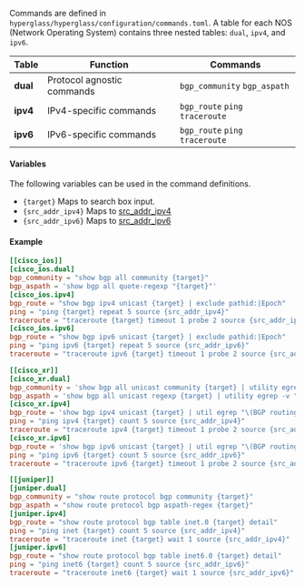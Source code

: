 Commands are defined in `hyperglass/hyperglass/configuration/commands.toml`. A table for each NOS (Network Operating System) contains three nested tables: `dual`, `ipv4`, and `ipv6`.

| Table     | Function                      | Commands                        |
| --------- | ----------------------------- | ------------------------------- |
| **dual**  | Protocol agnostic commands    | `bgp_community` `bgp_aspath`    |
| **ipv4**  | IPv4-specific commands        | `bgp_route` `ping` `traceroute` |
| **ipv6**  | IPv6-specific commands        | `bgp_route` `ping` `traceroute` |

#### Variables

The following variables can be used in the command definitions.

- `{target}` Maps to search box input.
- `{src_addr_ipv4}` Maps to [src_addr_ipv4](configuration/devices.md/#src_addr_ipv4)
- `{src_addr_ipv6}` Maps to [src_addr_ipv6](configuration/devices.md/#src_addr_ipv6)

#### Example

```toml
[[cisco_ios]]
[cisco_ios.dual]
bgp_community = "show bgp all community {target}"
bgp_aspath = 'show bgp all quote-regexp "{target}"'
[cisco_ios.ipv4]
bgp_route = "show bgp ipv4 unicast {target} | exclude pathid:|Epoch"
ping = "ping {target} repeat 5 source {src_addr_ipv4}"
traceroute = "traceroute {target} timeout 1 probe 2 source {src_addr_ipv4}"
[cisco_ios.ipv6]
bgp_route = "show bgp ipv6 unicast {target} | exclude pathid:|Epoch"
ping = "ping ipv6 {target} repeat 5 source {src_addr_ipv6}"
traceroute = "traceroute ipv6 {target} timeout 1 probe 2 source {src_addr_ipv6}"

[[cisco_xr]]
[cisco_xr.dual]
bgp_community = 'show bgp all unicast community {target} | utility egrep -v "\(BGP |Table |Non-stop\)"'
bgp_aspath = 'show bgp all unicast regexp {target} | utility egrep -v "\(BGP |Table |Non-stop\)"'
[cisco_xr.ipv4]
bgp_route = 'show bgp ipv4 unicast {target} | util egrep "\(BGP routing table entry|Path \#|aggregated by|Origin |Community:|validity| from \)"'
ping = "ping ipv4 {target} count 5 source {src_addr_ipv4}"
traceroute = "traceroute ipv4 {target} timeout 1 probe 2 source {src_addr_ipv4}"
[cisco_xr.ipv6]
bgp_route = 'show bgp ipv6 unicast {target} | util egrep "\(BGP routing table entry|Path \#|aggregated by|Origin |Community:|validity| from \)"'
ping = "ping ipv6 {target} count 5 source {src_addr_ipv6}"
traceroute = "traceroute ipv6 {target} timeout 1 probe 2 source {src_addr_ipv6}"

[[juniper]]
[juniper.dual]
bgp_community = "show route protocol bgp community {target}"
bgp_aspath = "show route protocol bgp aspath-regex {target}"
[juniper.ipv4]
bgp_route = "show route protocol bgp table inet.0 {target} detail"
ping = "ping inet {target} count 5 source {src_addr_ipv4}"
traceroute = "traceroute inet {target} wait 1 source {src_addr_ipv4}"
[juniper.ipv6]
bgp_route = "show route protocol bgp table inet6.0 {target} detail"
ping = "ping inet6 {target} count 5 source {src_addr_ipv6}"
traceroute = "traceroute inet6 {target} wait 1 source {src_addr_ipv6}"
```
